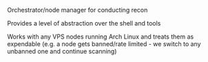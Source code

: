 Orchestrator/node manager for conducting recon

Provides a level of abstraction over the shell and tools

Works with any VPS nodes running Arch Linux and treats them as expendable (e.g. a node gets banned/rate limited - we switch to any unbanned one and continue scanning)
